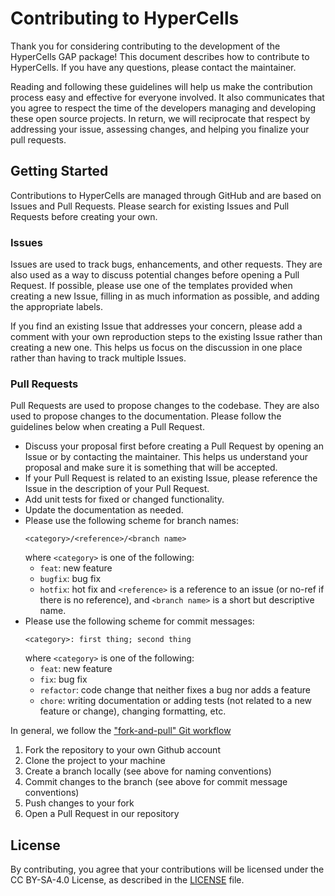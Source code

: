 # Contributing to HyperCells

Thank you for considering contributing to the development of the HyperCells GAP package!
This document describes how to contribute to HyperCells. If you have any questions,
please contact the maintainer.

Reading and following these guidelines will help us make the contribution process
easy and effective for everyone involved. It also communicates that you agree to
respect the time of the developers managing and developing these open source projects.
In return, we will reciprocate that respect by addressing your issue, assessing changes,
and helping you finalize your pull requests.


## Getting Started

Contributions to HyperCells are managed through GitHub and are based on Issues
and Pull Requests. Please search for existing Issues and Pull Requests before creating
your own.

### Issues

Issues are used to track bugs, enhancements, and other requests. They are also
used as a way to discuss potential changes before opening a Pull Request.
If possible, please use one of the templates provided when creating a new Issue,
filling in as much information as possible, and adding the appropriate labels.

If you find an existing Issue that addresses your concern, please add a comment
with your own reproduction steps to the existing Issue rather than creating a new
one. This helps us focus on the discussion in one place rather than having to track
multiple Issues.

### Pull Requests

Pull Requests are used to propose changes to the codebase. They are also used
to propose changes to the documentation. Please follow the guidelines below when
creating a Pull Request.

- Discuss your proposal first before creating a Pull Request by opening an Issue
  or by contacting the maintainer. This helps us understand your proposal and make
  sure it is something that will be accepted.
- If your Pull Request is related to an existing Issue, please reference the Issue
  in the description of your Pull Request.
- Add unit tests for fixed or changed functionality.
- Update the documentation as needed.
- Please use the following scheme for branch names:
  ```
  <category>/<reference>/<branch name>
  ```
  where `<category>` is one of the following:
    - `feat`: new feature
    - `bugfix`: bug fix
    - `hotfix`: hot fix
  and `<reference>` is a reference to an issue (or no-ref if there is no reference),
  and `<branch name>` is a short but descriptive name.
- Please use the following scheme for commit messages:
  ```
  <category>: first thing; second thing
  ```
  where `<category>` is one of the following:
  - `feat`: new feature
  - `fix`: bug fix
  - `refactor`: code change that neither fixes a bug nor adds a feature
  - `chore`: writing documentation or adding tests (not related to a new feature or change), changing formatting, etc.

In general, we follow the ["fork-and-pull" Git workflow](https://github.com/susam/gitpr)
1. Fork the repository to your own Github account
2. Clone the project to your machine
3. Create a branch locally (see above for naming conventions)
4. Commit changes to the branch (see above for commit message conventions)
5. Push changes to your fork
6. Open a Pull Request in our repository

## License

By contributing, you agree that your contributions will be licensed under the
CC BY-SA-4.0 License, as described in the [LICENSE](LICENSE.txt) file.